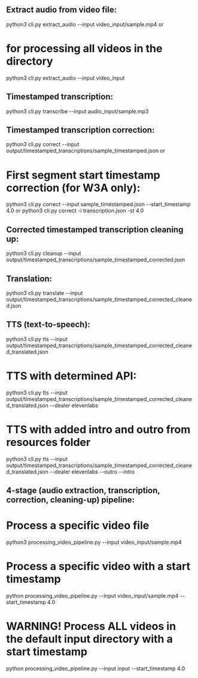 ## Extract audio from video file:
python3 cli.py extract_audio --input video_input/sample.mp4
or
# for processing all videos in the directory
python3 cli.py extract_audio --input video_input

## Timestamped transcription:
python3 cli.py transcribe --input audio_input/sample.mp3

## Timestamped transcription correction:
python3 cli.py correct --input output/timestamped_transcriptions/sample_timestamped.json
or
# First segment start timestamp correction (for W3A only):
python3 cli.py correct --input sample_timestamped.json --start_timestamp 4.0
or
python3 cli.py correct -i transcription.json -st 4.0

## Corrected timestamped transcription cleaning up:
python3 cli.py cleanup --input output/timestamped_transcriptions/sample_timestamped_corrected.json

## Translation:
python3 cli.py translate --input output/timestamped_transcriptions/sample_timestamped_corrected_cleaned.json 

## TTS (text-to-speech):
python3 cli.py tts --input output/timestamped_transcriptions/sample_timestamped_corrected_cleaned_translated.json

# TTS with determined API:
python3 cli.py tts --input output/timestamped_transcriptions/sample_timestamped_corrected_cleaned_translated.json --dealer elevenlabs

# TTS with added intro and outro from resources folder
python3 cli.py tts --input output/timestamped_transcriptions/sample_timestamped_corrected_cleaned_translated.json --dealer elevenlabs --outro --intro


## 4-stage (audio extraction, transcription, correction, cleaning-up) pipeline:
# Process a specific video file
python3 processing_video_pipeline.py --input video_input/sample.mp4

# Process a specific video with a start timestamp
python processing_video_pipeline.py --input video_input/sample.mp4 --start_timestamp 4.0

# WARNING! Process ALL videos in the default input directory with a start timestamp
python processing_video_pipeline.py --input input --start_timestamp 4.0